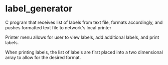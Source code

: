 # label_generator
C program that receives list of labels from text file, formats accordingly, and pushes formatted text file to network's local printer

Printer menu allows for user to view labels, add additional labels, and print labels.

When printing labels, the list of labels are first placed into a two dimensional array to allow for the desired format.
